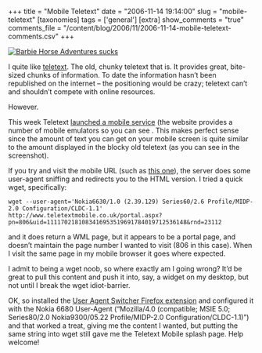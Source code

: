 +++
title = "Mobile Teletext"
date = "2006-11-14 19:14:00"
slug = "mobile-teletext"
[taxonomies]
tags = ['general']
[extra]
show_comments = "true"
comments_file = "/content/blog/2006/11/2006-11-14-mobile-teletext-comments.csv"
+++

[![Barbie Horse Adventures sucks](http://static.flickr.com/6/10930895_2e7b21b8bf_m.jpg)](http://www.flickr.com/photos/pip/10930895/ "Teletext on Flickr")

I quite like [teletext](http://www.teletext.co.uk/). The old, chunky teletext that is. It provides great, bite-sized chunks of information. To date the information hasn’t been republished on the internet – the positioning would be crazy; teletext can’t and shouldn’t compete with online resources.

However.

This week Teletext [launched a mobile service](http://www.teletext.co.uk/mobile.asp) (the website provides a number of mobile emulators so you can see . This makes perfect sense since the amount of text you can get on your mobile screen is quite similar to the amount displayed in the blocky old teletext (as you can see in the screenshot).

If you try and visit the mobile URL (such as [this one](http://www.teletextmobile.co.uk/portal.aspx?pn=806&uid=1111702181083416953519691784019712536148&rnd=23112)), the server does some user-agent sniffing and redirects you to the HTML version. I tried a quick wget, specifically:

```
wget --user-agent='Nokia6630/1.0 (2.39.129) Series60/2.6 Profile/MIDP-2.0 Configuration/CLDC-1.1' http://www.teletextmobile.co.uk/portal.aspx?pn=806&uid=1111702181083416953519691784019712536148&rnd=23112
```

and it does return a WML page, but it appears to be a portal page, and doesn’t maintain the page number I wanted to visit (806 in this case). When I visit the same page in my mobile browser it goes where expected.

I admit to being a wget noob, so where exactly am I going wrong? It’d be great to pull this content and push it into, say, a widget on my desktop, but not until I break the wget idiot-barrier.

<ins datetime=""></ins>

OK, so installed the [User Agent Switcher Firefox extension](https://addons.mozilla.org/firefox/59/) and configured it with the Nokia 6680 User-Agent (“Mozilla/4.0 (compatible; MSIE 5.0; Series80/2.0 Nokia9300/05.22 Profile/MIDP-2.0 Configuration/CLDC-1.1)”) and that worked a treat, giving me the content I wanted, but putting the same string into wget still gave me the Teletext Mobile splash page. Help welcome!
